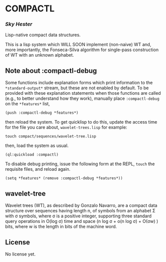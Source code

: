 # COMPACTL
### _Sky Hester_

Lisp-native compact data structures.

This is a lisp system which WILL SOON implement (non-naive) WT and,
more importantly, the Fonseca-Silva algorithm for single-pass
construction of WT with an unknown alphabet.

## Note about :compactl-debug

Some functions include explanation forms which print information to
the `*standard-output*` stream, but these are not enabled by default.
To be provided with these explanation statements when those functions
are called (e.g., to better understand how they work), manually place
`:compactl-debug` on the `*features*` list,

```
(push :compactl-debug *features*)
```

then reload the system.  To get quicklisp to do this, update the
access time for the file you care about, `wavelet-trees.lisp` for
example:

```
touch compact/sequences/wavelet-tree.lisp
```

then, load the system as usual.

```
(ql:quickload :compactl)
```

To disable debug printing, issue the following form at the REPL,
`touch` the requisite files, and reload again.

```
(setq *features* (remove :compactl-debug *features*))
```

## wavelet-tree

Wavelet trees (WT), as described by Gonzalo Navarro, are a compact
data structure over sequences having length n, of symbols from an
alphabet Σ with σ symbols, where σ is a positive integer, supporting
three standard query operations in O(log σ) time and space \(n log σ +
o(n log σ) + O(σw) \) bits, where w is the length in bits of the
machine word.

## License

No license yet.

